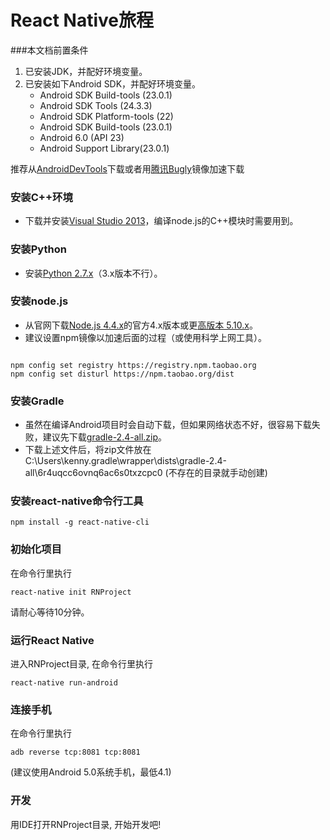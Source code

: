# React Native旅程
###本文档前置条件
1. 已安装JDK，并配好环境变量。
2. 已安装如下Android SDK，并配好环境变量。
    - Android SDK Build-tools (23.0.1)
    - Android SDK Tools (24.3.3)
    - Android SDK Platform-tools (22)
    - Android SDK Build-tools (23.0.1)
    - Android 6.0 (API 23)
    - Android Support Library(23.0.1)

推荐从[AndroidDevTools](http://androiddevtools.cn/)下载或者用[腾讯Bugly](http://android-mirror.bugly.qq.com:8080/include/usage.html)镜像加速下载


### 安装C++环境
- 下载并安装[Visual Studio 2013](http://www.msdn.hk/html/2014/450.html)，编译node.js的C++模块时需要用到。

### 安装Python
- 安装[Python 2.7.x](https://www.python.org/downloads/release/python-2711/)（3.x版本不行）。

### 安装node.js
- 从官网下载[Node.js 4.4.x](https://nodejs.org/dist/v4.4.2/node-v4.4.2-x64.msi)的官方4.x版本或更[高版本 5.10.x](https://nodejs.org/dist/v5.10.1/node-v5.10.1-x64.msi)。
- 建议设置npm镜像以加速后面的过程（或使用科学上网工具）。
<pre><code>
npm config set registry https://registry.npm.taobao.org
npm config set disturl https://npm.taobao.org/dist
</code></pre>

### 安装Gradle
- 虽然在编译Android项目时会自动下载，但如果网络状态不好，很容易下载失败，建议先下载[gradle-2.4-all.zip](http://pan.baidu.com/s/1c0dcgfe)。
- 下载上述文件后，将zip文件放在C:\Users\kenny\.gradle\wrapper\dists\gradle-2.4-all\6r4uqcc6ovnq6ac6s0txzcpc0 (不存在的目录就手动创建)

### 安装react-native命令行工具
<pre><code>npm install -g react-native-cli</code></pre>

### 初始化项目
在命令行里执行

<pre><code>react-native init RNProject</code></pre>

请耐心等待10分钟。

### 运行React Native
进入RNProject目录, 在命令行里执行

<pre><code>react-native run-android</code></pre>

### 连接手机
在命令行里执行

<pre><code>adb reverse tcp:8081 tcp:8081</code></pre>

(建议使用Android 5.0系统手机，最低4.1)

### 开发
用IDE打开RNProject目录, 开始开发吧!









